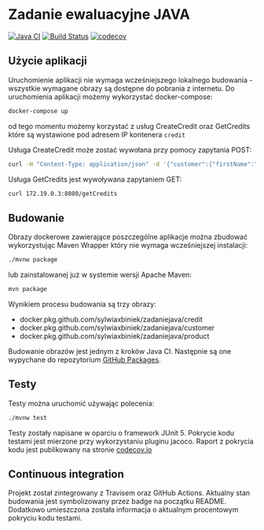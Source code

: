 # Zadanie ewaluacyjne JAVA

[![Java CI](https://github.com/sylwiaxbiniek/ZadanieJava/workflows/Java%20CI/badge.svg)](https://github.com/sylwiaxbiniek/ZadanieJava/actions/)
[![Build Status](https://travis-ci.com/sylwiaxbiniek/ZadanieJava.svg?branch=master)](https://travis-ci.com/sylwiaxbiniek/ZadanieJava)
[![codecov](https://codecov.io/gh/sylwiaxbiniek/ZadanieJava/branch/master/graph/badge.svg)](https://codecov.io/gh/sylwiaxbiniek/ZadanieJava)

## Użycie aplikacji

Uruchomienie aplikacji nie wymaga wcześniejszego lokalnego budowania - wszystkie wymagane obrazy są dostępne do pobrania z internetu. Do uruchomienia aplikacji możemy wykorzystać docker-compose:

```bash
docker-compose up
```

od tego momentu możemy korzystać z usług CreateCredit oraz GetCredits które są wystawione pod adresem IP kontenera `credit`

Usługa CreateCredit może zostać wywołana przy pomocy zapytania POST:

```bash
curl -H "Content-Type: application/json" -d '{"customer":{"firstName":"Jan","pesel":"1234567890","surname":"Kowalski"},"product":{"productName":"samolot","value":1000000},"credit":{"creditName":"kredyt na samolot"}}' 172.19.0.3:8080/createCredit
```

Usługa GetCredits jest wywoływana zapytaniem GET:

```bash
curl 172.19.0.3:8080/getCredits
```

## Budowanie

Obrazy dockerowe zawierające poszczególne aplikacje można zbudować wykorzystując Maven Wrapper który nie wymaga wcześniejszej instalacji:

```bash
./mvnw package
```

lub zainstalowanej już w systemie wersji Apache Maven:

```bash
mvn package
```

Wynikiem procesu budowania są trzy obrazy:

* docker.pkg.github.com/sylwiaxbiniek/zadaniejava/credit
* docker.pkg.github.com/sylwiaxbiniek/zadaniejava/customer
* docker.pkg.github.com/sylwiaxbiniek/zadaniejava/product

Budowanie obrazów jest jednym z kroków Java CI. Następnie są one wypychane do repozytorium [GitHub Packages](https://github.com/sylwiaxbiniek/ZadanieJava/packages).

## Testy

Testy można uruchomić używając polecenia:

```bash
./mvnw test
```

Testy zostały napisane w oparciu o framework JUnit 5. Pokrycie kodu testami jest mierzone przy wykorzystaniu pluginu jacoco. Raport z pokrycia kodu jest publikowany na stronie [codecov.io](https://codecov.io/gh/sylwiaxbiniek/ZadanieJava)

## Continuous integration

Projekt został zintegrowany z Travisem oraz GitHub Actions. Aktualny stan budowania jest symbolizowany przez badge na początku README. Dodatkowo umieszczona została informacja o aktualnym procentowym pokryciu kodu testami.

